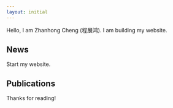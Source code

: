 ```yaml
---
layout: initial
---
```


Hello, I am Zhanhong Cheng (程展鸿). I am building my website.

## News
Start my website.

## Publications
Thanks for reading!
